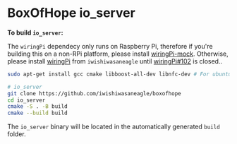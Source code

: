 # BoxOfHope io_server

**To build `io_server`:**

The `wiringPi` dependecy only runs on Raspberry Pi, therefore if you're building this on a non-RPi platform, please install [wiringPi-mock](https://github.com/iwishiwasaneagle/wiringPi-mock). Otherwise, please install [wiringPi](https://github.com/iwishiwasaneagle/wiringPi) from `iwishiwasaneagle` until [wiringPi#102](https://github.com/WiringPi/WiringPi/pull/102) is closed.. 

```bash
sudo apt-get install gcc cmake libboost-all-dev libnfc-dev # For ubuntu, use whatever package manager your system needs.

# io_server
git clone https://github.com/iwishiwasaneagle/boxofhope
cd io_server
cmake -S . -B build
cmake --build build
```

The `io_server` binary will be located in the automatically generated `build` folder.